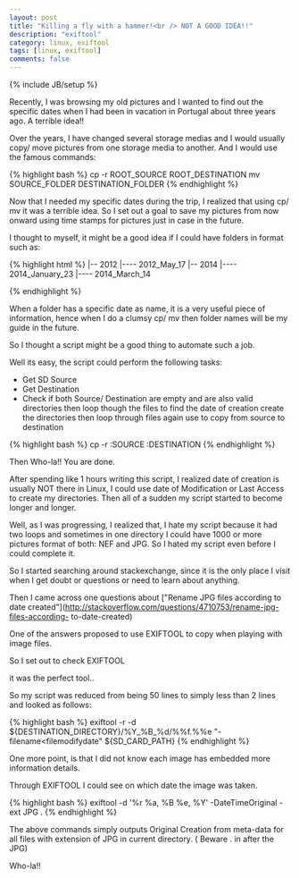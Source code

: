 ```yaml
---
layout: post
title: "Killing a fly with a hammer!<br /> NOT A GOOD IDEA!!"
description: "exiftool"
category: linux, exiftool
tags: [linux, exiftool]
comments: false
---
```

{% include JB/setup %}

Recently, I was browsing my old pictures and I wanted to find out the specific 
dates when I had been in vacation in Portugal about three years ago. A terrible 
idea!!

Over the years, I have changed several storage medias and I would usually copy/ 
move pictures from one storage media to another. And I would use the famous 
commands: 

{% highlight bash %}
cp -r ROOT_SOURCE ROOT_DESTINATION
mv SOURCE_FOLDER DESTINATION_FOLDER
{% endhighlight %}

Now that I needed my specific dates during the trip, I realized that using cp/ 
mv it was a terrible idea. So I set out a goal to save my pictures from now 
onward using time stamps for pictures just in case in the future.

I thought to myself, it might be a good idea if I could have folders in format 
such as:

{% highlight html %}
|-- 2012
|---- 2012_May_17
|-- 2014
|---- 2014_January_23
|---- 2014_March_14

{% endhighlight %}

  When a folder has a specific date as name, it is a very useful piece of 
information, hence when I do a clumsy cp/ mv then folder names will be my guide 
in the future.


So I thought a script might be a good thing to automate such a job.

Well its easy, the script could perform the following tasks:
*    Get SD Source
*    Get Destination
*    Check if both Source/ Destination are empty and are also valid directories
    then loop though the files to find the date of creation create the 
directories
    then loop through files again use to copy from source to destination

{% highlight bash %}
cp -r :SOURCE :DESTINATION
{% endhighlight %}

  Then Who-la!! You are done.

  After spending like 1 hours writing this script, I realized date of creation 
is usually NOT there in Linux, I could use date of Modification or Last Access 
to create my directories. Then all of a sudden my script started to become 
longer and longer.

  Well, as I was progressing, I realized that, I hate my script because it had 
two loops and sometimes in one directory I could have 1000 or more pictures 
format of both: NEF and JPG.
  So I hated my script even before I could complete it.

  So I started searching around stackexchange, since it is the only place I 
visit when I get doubt or questions or need to learn about anything.

  Then I came across one questions about ["Rename JPG files according to date 
created"](http://stackoverflow.com/questions/4710753/rename-jpg-files-according-
to-date-created)

One of the answers proposed to use EXIFTOOL to copy when playing with image 
files.

So I set out to check EXIFTOOL

it was the perfect tool..

So my script was reduced from being 50 lines to simply less than 2 lines and 
looked as follows:

{% highlight bash %}
exiftool -r -d ${DESTINATION_DIRECTORY}/%Y_%B_%d/%%f.%%e 
"-filename<filemodifydate" ${SD_CARD_PATH}
{% endhighlight %}

One more point, is that I did not know each image has embedded more information 
details.

Through EXIFTOOL I could see on which date the image was taken.

{% highlight bash %}
exiftool -d '%r %a, %B %e, %Y' -DateTimeOriginal -ext JPG .
{% endhighlight %}

The above commands simply outputs Original Creation from meta-data for all files 
with extension of JPG in current directory. ( Beware . in after the JPG) 

Who-la!!
